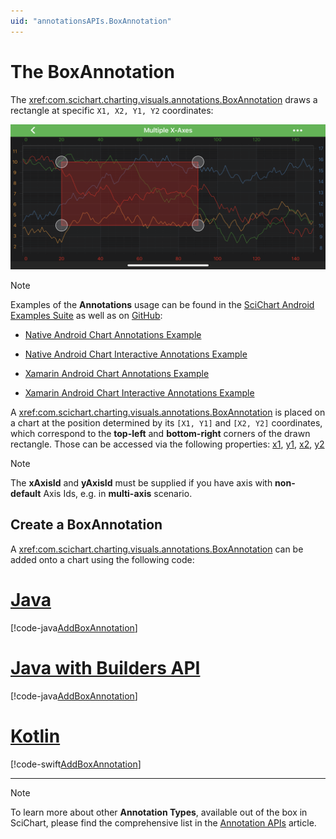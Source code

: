 ```yaml
---
uid: "annotationsAPIs.BoxAnnotation"
---
```


# The BoxAnnotation
The <xref:com.scichart.charting.visuals.annotations.BoxAnnotation> draws a rectangle at specific `X1, X2, Y1, Y2` coordinates:

![Box Annotation](images/box-annotation.png)

> [!NOTE]
> Examples of the **Annotations** usage can be found in the [SciChart Android Examples Suite](https://www.scichart.com/examples/Android-chart/) as well as on [GitHub](https://github.com/ABTSoftware/SciChart.Android.Examples):
> - [Native Android Chart Annotations Example](https://www.scichart.com/example/android-chart/android-chart-annotations-example/)
> - [Native Android Chart Interactive Annotations Example](https://www.scichart.com/example/android-chart/android-chart-interaction-with-annotations-example/)
>
> - [Xamarin Android Chart Annotations Example](https://www.scichart.com/example/xamarin-chart/xamarin-chart-annotations-example/)
> - [Xamarin Android Chart Interactive Annotations Example](https://www.scichart.com/example/xamarin-chart/xamarin-chart-interaction-with-annotations-example/)

A <xref:com.scichart.charting.visuals.annotations.BoxAnnotation> is placed on a chart at the position determined by its `[X1, Y1]` and `[X2, Y2]` coordinates, which correspond to the **top-left** and **bottom-right** corners of the drawn rectangle. 
Those can be accessed via the following properties: [x1](xref:com.scichart.charting.visuals.annotations.IAnnotation.setX1(java.lang.Comparable)), [y1](xref:com.scichart.charting.visuals.annotations.IAnnotation.setY1(java.lang.Comparable)), [x2](xref:com.scichart.charting.visuals.annotations.IAnnotation.setX2(java.lang.Comparable)), [y2](xref:com.scichart.charting.visuals.annotations.IAnnotation.setY2(java.lang.Comparable))

> [!NOTE]
> The **xAxisId** and **yAxisId** must be supplied if you have axis with **non-default** Axis Ids, e.g. in **multi-axis** scenario.

## Create a BoxAnnotation
A <xref:com.scichart.charting.visuals.annotations.BoxAnnotation> can be added onto a chart using the following code:

# [Java](#tab/java)
[!code-java[AddBoxAnnotation](../../../samples/sandbox/app/src/main/java/com/scichart/docsandbox/examples/java/annotationsAPIs/BoxAnnotationFragment.java#AddBoxAnnotation)]
# [Java with Builders API](#tab/javaBuilder)
[!code-java[AddBoxAnnotation](../../../samples/sandbox/app/src/main/java/com/scichart/docsandbox/examples/javaBuilder/annotationsAPIs/BoxAnnotationFragment.java#AddBoxAnnotation)]
# [Kotlin](#tab/kotlin)
[!code-swift[AddBoxAnnotation](../../../samples/sandbox/app/src/main/java/com/scichart/docsandbox/examples/kotlin/annotationsAPIs/BoxAnnotationFragment.kt#AddBoxAnnotation)]
***

> [!NOTE]
> To learn more about other **Annotation Types**, available out of the box in SciChart, please find the comprehensive list in the [Annotation APIs](xref:annotationsAPIs.AnnotationsAPIs) article.
